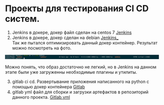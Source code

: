 # Проекты для тестирования CI CD систем.
1. Jenkins в докере, докер файл сделан на centos 7 [Jenkins](CICD/Jenkins)
2. Jenkins в докере, докер сделан на debian [Jenkins_](CICD/Jenkins_debian) </br>
Так же пытался оптимизировать данный докер контейнер. Результат можно посмотреть на фото. </br>

![image](CICD/image_Jenkins_virt_memory.png) </br>

Можно понять, что образ достаточно не легкий, но в Jenkins на данном этапе были уже загруженны необходимые плагины и утилиты. </br>

3. gitlab ci cd. Развертывание приложения написанного на python с помощью докер контейнера [Gitlab](CICD/Gitlab_CICD)
4. gitlab yml файл для сборки и загрузки артефактов в репозиторий данного проекта. [Gitlab.yml](CICD/.gitlab-ci.yml)
